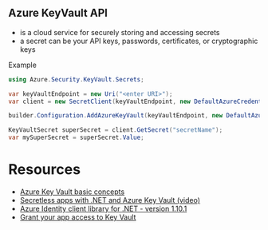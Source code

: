 Azure KeyVault API
---
- is a cloud service for securely storing and accessing secrets
- a secret can be your API keys, passwords, certificates, or cryptographic keys

Example
```C#
using Azure.Security.KeyVault.Secrets;

var keyVaultEndpoint = new Uri("<enter URI>");
var client = new SecretClient(keyVaultEndpoint, new DefaultAzureCredential());

builder.Configuration.AddAzureKeyVault(keyVaultEndpoint, new DefaultAzureCredential());

KeyVaultSecret superSecret = client.GetSecret("secretName");
var mySuperSecret = superSecret.Value;
```


# Resources
- [Azure Key Vault basic concepts](https://learn.microsoft.com/en-us/azure/key-vault/general/basic-concepts)
- [Secretless apps with .NET and Azure Key Vault (video)](https://www.youtube.com/watch?v=f8Hf-YUrC10)
- [Azure Identity client library for .NET - version 1.10.1](https://learn.microsoft.com/en-us/dotnet/api/overview/azure/identity-readme?view=azure-dotnet)
- [Grant your app access to Key Vault](https://learn.microsoft.com/en-us/azure/azure-app-configuration/use-key-vault-references-dotnet-core?tabs=core6x#grant-your-app-access-to-key-vault)